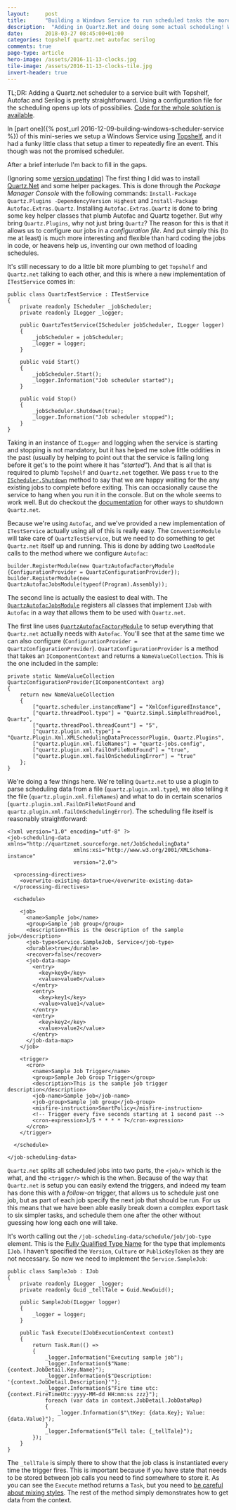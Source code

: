 ```yaml
---
layout: 	post
title:  	"Building a Windows Service to run scheduled tasks the more sensible way - The long awaited Part 2!"
description:  "Adding in Quartz.Net and doing some actual scheduling! What a time to be alive!"
date:   	2018-03-27 08:45:00+01:00
categories: topshelf quartz.net autofac serilog
comments: true
page-type: article
hero-image: /assets/2016-11-13-clocks.jpg
tile-image: /assets/2016-11-13-clocks-tile.jpg
invert-header: true
---
```


TL;DR: Adding a Quartz.net scheduler to a service built with Topshelf, Autofac and Serilog is pretty straightforward. Using a configuration file for the scheduling opens up lots of possibilies. [Code for the whole solution is available](https://github.com/steve-codemunkies/WindowsSchedulerService).


In [part one]({% post_url 2016-12-09-building-windows-scheduler-service %}) of this mini-series we setup a Windows Service using [Topshelf](http://topshelf-project.com/), and it had a funky little class that setup a timer to repeatedly fire an event. This though was not the promised scheduler.

After a brief interlude I'm back to fill in the gaps.

(Ignoring some [version updating](https://github.com/steve-codemunkies/WindowsSchedulerService/commit/87981e24891603a6563ad7a18f3598a2975fa101)) The first thing I did was to install [Quartz.Net](http://www.quartz-scheduler.net/) and some helper packages. This is done through the _Package Manager Console_ with the following commands: `Install-Package Quartz.Plugins -DependencyVersion Highest` and `Install-Package Autofac.Extras.Quartz`. Installing `Autofac.Extras.Quartz` is done to bring some key helper classes that plumb Autofac and Quartz together. But why bring `Quartz.Plugins`, why not just bring `Quartz`? The reason for this is that it allows us to configure our jobs in a _configuration file_. And put simply this (to me at least) is much more interesting and flexible than hard coding the jobs in code, or heavens help us, inventing our own method of loading schedules.

It's still necessary to do a little bit more plumbing to get `Topshelf` and `Quartz.net` talking to each other, and this is where a new implementation of `ITestService` comes in:

```
public class QuartzTestService : ITestService
{
    private readonly IScheduler _jobScheduler;
    private readonly ILogger _logger;

    public QuartzTestService(IScheduler jobScheduler, ILogger logger)
    {
        _jobScheduler = jobScheduler;
        _logger = logger;
    }

    public void Start()
    {
        _jobScheduler.Start();
        _logger.Information("Job scheduler started");
    }

    public void Stop()
    {
        _jobScheduler.Shutdown(true);
        _logger.Information("Job scheduler stopped");
    }
}
```

Taking in an instance of `ILogger` and logging when the service is starting and stopping is not mandatory, but it has helped me solve little oddities in the past (usually by helping to point out that the service is failing long before it get's to the point where it has _"started"_). And that is all that is required to plumb `Topshelf` and `Quartz.net` together. We pass `true` to the [`IScheduler.Shutdown`](https://quartznet.sourceforge.io/apidoc/3.0/html/?topic=html/c0a37f4d-84df-9158-a4b0-b74f8db06c04.htm) method to say that we are happy waiting for the any existing jobs to complete before exiting. This can occasionally cause the service to hang when you run it in the console. But on the whole seems to work well. But do checkout the [documentation](https://quartznet.sourceforge.io/apidoc/3.0/html/#) for other ways to shutdown `Quartz.net`.

Because we're using `Autofac`, and we've provided a new implementation of `ITestService` actually using all of this is really easy. The `ConventionModule` will take care of `QuartzTestService`, but we need to do something to get `Quartz.net` itself up and running. This is done by adding two `LoadModule` calls to the method where we configure `Autofac`:

```
builder.RegisterModule(new QuartzAutofacFactoryModule {ConfigurationProvider = QuartzConfigurationProvider});
builder.RegisterModule(new QuartzAutofacJobsModule(typeof(Program).Assembly));
```

The second line is actually the easiest to deal with. The [`QuartzAutofacJobsModule`](https://github.com/alphacloud/Autofac.Extras.Quartz/blob/master/src/Autofac.Extras.Quartz/QuartzAutofacJobsModule.cs) registers all classes that implement `IJob` with `Autofac` in a way that allows them to be used with `Quartz.net`.

The first line uses [`QuartzAutofacFactoryModule`](https://github.com/alphacloud/Autofac.Extras.Quartz/blob/master/src/Autofac.Extras.Quartz/QuartzAutofacFactoryModule.cs) to setup everything that `Quartz.net` actually needs with `Autofac`. You'll see that at the same time we can also configure (`ConfigurationProvider = QuartzConfigurationProvider`). `QuartzConfigurationProvider` is a method that takes an `IComponentContext` and returns a `NameValueCollection`. This is the one included in the sample:

```
private static NameValueCollection QuartzConfigurationProvider(IComponentContext arg)
{
    return new NameValueCollection
    {
        ["quartz.scheduler.instanceName"] = "XmlConfiguredInstance",
        ["quartz.threadPool.type"] = "Quartz.Simpl.SimpleThreadPool, Quartz",
        ["quartz.threadPool.threadCount"] = "5",
        ["quartz.plugin.xml.type"] = "Quartz.Plugin.Xml.XMLSchedulingDataProcessorPlugin, Quartz.Plugins",
        ["quartz.plugin.xml.fileNames"] = "quartz-jobs.config",
        ["quartz.plugin.xml.FailOnFileNotFound"] = "true",
        ["quartz.plugin.xml.failOnSchedulingError"] = "true"
    };
}
```

We're doing a few things here. We're telling `Quartz.net` to use a plugin to parse scheduling data from a file (`quartz.plugin.xml.type`), we also telling it the file (`quartz.plugin.xml.fileNames`) and what to do in certain scenarios (`quartz.plugin.xml.FailOnFileNotFound` and `quartz.plugin.xml.failOnSchedulingError`). The scheduling file itself is reasonably straightforward:

```
<?xml version="1.0" encoding="utf-8" ?>
<job-scheduling-data xmlns="http://quartznet.sourceforge.net/JobSchedulingData"
                     xmlns:xsi="http://www.w3.org/2001/XMLSchema-instance"
                     version="2.0">

  <processing-directives>
    <overwrite-existing-data>true</overwrite-existing-data>
  </processing-directives>

  <schedule>

    <job>
      <name>Sample job</name>
      <group>Sample job group</group>
      <description>This is the description of the sample job</description>
      <job-type>Service.SampleJob, Service</job-type>
      <durable>true</durable>
      <recover>false</recover>
      <job-data-map>
        <entry>
          <key>key0</key>
          <value>value0</value>
        </entry>
        <entry>
          <key>key1</key>
          <value>value1</value>
        </entry>
        <entry>
          <key>key2</key>
          <value>value2</value>
        </entry>
      </job-data-map>
    </job>

    <trigger>
      <cron>
        <name>Sample Job Trigger</name>
        <group>Sample Job Group Trigger</group>
        <description>This is the sample job trigger description</description>
        <job-name>Sample job</job-name>
        <job-group>Sample job group</job-group>
        <misfire-instruction>SmartPolicy</misfire-instruction>
        <!-- Trigger every five seconds starting at 1 second past -->
        <cron-expression>1/5 * * * * ?</cron-expression>
      </cron>
    </trigger>

  </schedule>

</job-scheduling-data>
```

`Quartz.net` splits all scheduled jobs into two parts, the `<job/>` which is the what, and the `<trigger/>` which is the when. Because of the way that `Quartz.net` is setup you can easily extend the triggers, and indeed my team has done this with a _follow-on_ trigger, that allows us to schedule just one job, but as part of each job specify the next job that should be run. For us this means that we have been able easily break down a complex export task to six simpler tasks, and schedule them one after the other without guessing how long each one will take.

It's worth calling out the `/job-scheduling-data/schedule/job/job-type` element. This is the [Fully Qualified Type Name](https://platinumdogs.me/2010/01/05/net-5-part-or-fully-qualified-type-and-assembly-names/) for the type that implements `IJob`. I haven't specified the `Version`, `Culture` or `PublicKeyToken` as they are not necessary. So now we need to implement the `Service.SampleJob`:

```
public class SampleJob : IJob
{
    private readonly ILogger _logger;
    private readonly Guid _tellTale = Guid.NewGuid();

    public SampleJob(ILogger logger)
    {
        _logger = logger;
    }

    public Task Execute(IJobExecutionContext context)
    {
        return Task.Run(() =>
        {
            _logger.Information("Executing sample job");
            _logger.Information($"Name: {context.JobDetail.Key.Name}");
            _logger.Information($"Description: '{context.JobDetail.Description}'");
            _logger.Information($"Fire time utc: {context.FireTimeUtc:yyyy-MM-dd HH:mm:ss zzz}");
            foreach (var data in context.JobDetail.JobDataMap)
            {
                _logger.Information($"\tKey: {data.Key}; Value: {data.Value}");
            }
            _logger.Information($"Tell tale: {_tellTale}");
        });
    }
}
```

The `_tellTale` is simply there to show that the job class is instantiated every time the trigger fires. This is important because if you have state that needs to be stored between job calls you need to find somewhere to store it. As you can see the `Execute` method returns a `Task`, but you need to [be careful about mixing styles](http://blog.stephencleary.com/2012/02/async-and-await.html). The rest of the method simply demonstrates how to get data from the context.

